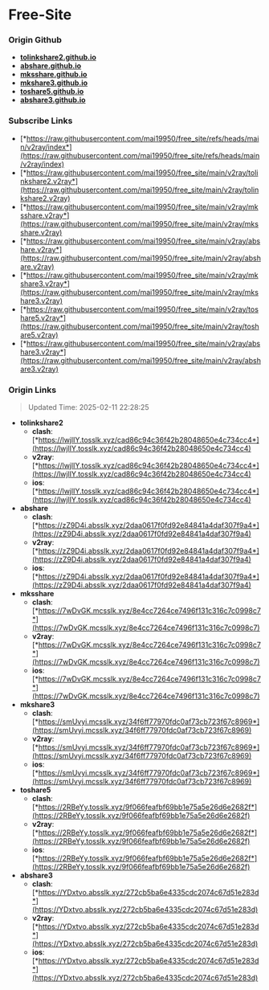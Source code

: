 # Free-Site

### Origin Github

- [**tolinkshare2.github.io**](https://github.com/tolinkshare2/tolinkshare2.github.io)
- [**abshare.github.io**](https://github.com/abshare/abshare.github.io)
- [**mksshare.github.io**](https://github.com/mksshare/mksshare.github.io)
- [**mkshare3.github.io**](https://github.com/mkshare3/mkshare3.github.io)
- [**toshare5.github.io**](https://github.com/toshare5/toshare5.github.io)
- [**abshare3.github.io**](https://github.com/abshare3/abshare3.github.io)

### Subscribe Links

- [*https://raw.githubusercontent.com/mai19950/free_site/refs/heads/main/v2ray/index*](https://raw.githubusercontent.com/mai19950/free_site/refs/heads/main/v2ray/index)
- [*https://raw.githubusercontent.com/mai19950/free_site/main/v2ray/tolinkshare2.v2ray*](https://raw.githubusercontent.com/mai19950/free_site/main/v2ray/tolinkshare2.v2ray)
- [*https://raw.githubusercontent.com/mai19950/free_site/main/v2ray/mksshare.v2ray*](https://raw.githubusercontent.com/mai19950/free_site/main/v2ray/mksshare.v2ray)
- [*https://raw.githubusercontent.com/mai19950/free_site/main/v2ray/abshare.v2ray*](https://raw.githubusercontent.com/mai19950/free_site/main/v2ray/abshare.v2ray)
- [*https://raw.githubusercontent.com/mai19950/free_site/main/v2ray/mkshare3.v2ray*](https://raw.githubusercontent.com/mai19950/free_site/main/v2ray/mkshare3.v2ray)
- [*https://raw.githubusercontent.com/mai19950/free_site/main/v2ray/toshare5.v2ray*](https://raw.githubusercontent.com/mai19950/free_site/main/v2ray/toshare5.v2ray)
- [*https://raw.githubusercontent.com/mai19950/free_site/main/v2ray/abshare3.v2ray*](https://raw.githubusercontent.com/mai19950/free_site/main/v2ray/abshare3.v2ray)

### Origin Links

> Updated Time: 2025-02-11 22:28:25

- **tolinkshare2**
  - **clash**: [*https://lwjlIY.tosslk.xyz/cad86c94c36f42b28048650e4c734cc4*](https://lwjlIY.tosslk.xyz/cad86c94c36f42b28048650e4c734cc4)
  - **v2ray**: [*https://lwjlIY.tosslk.xyz/cad86c94c36f42b28048650e4c734cc4*](https://lwjlIY.tosslk.xyz/cad86c94c36f42b28048650e4c734cc4)
  - **ios**: [*https://lwjlIY.tosslk.xyz/cad86c94c36f42b28048650e4c734cc4*](https://lwjlIY.tosslk.xyz/cad86c94c36f42b28048650e4c734cc4)
- **abshare**
  - **clash**: [*https://zZ9D4i.absslk.xyz/2daa0617f0fd92e84841a4daf307f9a4*](https://zZ9D4i.absslk.xyz/2daa0617f0fd92e84841a4daf307f9a4)
  - **v2ray**: [*https://zZ9D4i.absslk.xyz/2daa0617f0fd92e84841a4daf307f9a4*](https://zZ9D4i.absslk.xyz/2daa0617f0fd92e84841a4daf307f9a4)
  - **ios**: [*https://zZ9D4i.absslk.xyz/2daa0617f0fd92e84841a4daf307f9a4*](https://zZ9D4i.absslk.xyz/2daa0617f0fd92e84841a4daf307f9a4)
- **mksshare**
  - **clash**: [*https://7wDvGK.mcsslk.xyz/8e4cc7264ce7496f131c316c7c0998c7*](https://7wDvGK.mcsslk.xyz/8e4cc7264ce7496f131c316c7c0998c7)
  - **v2ray**: [*https://7wDvGK.mcsslk.xyz/8e4cc7264ce7496f131c316c7c0998c7*](https://7wDvGK.mcsslk.xyz/8e4cc7264ce7496f131c316c7c0998c7)
  - **ios**: [*https://7wDvGK.mcsslk.xyz/8e4cc7264ce7496f131c316c7c0998c7*](https://7wDvGK.mcsslk.xyz/8e4cc7264ce7496f131c316c7c0998c7)
- **mkshare3**
  - **clash**: [*https://smUvyi.mcsslk.xyz/34f6ff77970fdc0af73cb723f67c8969*](https://smUvyi.mcsslk.xyz/34f6ff77970fdc0af73cb723f67c8969)
  - **v2ray**: [*https://smUvyi.mcsslk.xyz/34f6ff77970fdc0af73cb723f67c8969*](https://smUvyi.mcsslk.xyz/34f6ff77970fdc0af73cb723f67c8969)
  - **ios**: [*https://smUvyi.mcsslk.xyz/34f6ff77970fdc0af73cb723f67c8969*](https://smUvyi.mcsslk.xyz/34f6ff77970fdc0af73cb723f67c8969)
- **toshare5**
  - **clash**: [*https://2RBeYy.tosslk.xyz/9f066feafbf69bb1e75a5e26d6e2682f*](https://2RBeYy.tosslk.xyz/9f066feafbf69bb1e75a5e26d6e2682f)
  - **v2ray**: [*https://2RBeYy.tosslk.xyz/9f066feafbf69bb1e75a5e26d6e2682f*](https://2RBeYy.tosslk.xyz/9f066feafbf69bb1e75a5e26d6e2682f)
  - **ios**: [*https://2RBeYy.tosslk.xyz/9f066feafbf69bb1e75a5e26d6e2682f*](https://2RBeYy.tosslk.xyz/9f066feafbf69bb1e75a5e26d6e2682f)
- **abshare3**
  - **clash**: [*https://YDxtvo.absslk.xyz/272cb5ba6e4335cdc2074c67d51e283d*](https://YDxtvo.absslk.xyz/272cb5ba6e4335cdc2074c67d51e283d)
  - **v2ray**: [*https://YDxtvo.absslk.xyz/272cb5ba6e4335cdc2074c67d51e283d*](https://YDxtvo.absslk.xyz/272cb5ba6e4335cdc2074c67d51e283d)
  - **ios**: [*https://YDxtvo.absslk.xyz/272cb5ba6e4335cdc2074c67d51e283d*](https://YDxtvo.absslk.xyz/272cb5ba6e4335cdc2074c67d51e283d)
